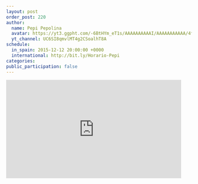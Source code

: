 ```yaml
---
layout: post
order_post: 220
author:
  name: Pepi Pepolina
  avatar: https://yt3.ggpht.com/-6BtHYm_eT1s/AAAAAAAAAAI/AAAAAAAAAAA/4f5xor46h40/s88-c-k-no/photo.jpg
  yt_channel: UC6SI8qmvlMT4g2CSoalhT8A
schedule:
  in_spain: 2015-12-12 20:00:00 +0000
  international: http://bit.ly/Horario-Pepi
categories:
public_participation: false
---
```


<iframe width="475" height="267" src="https://www.youtube.com/embed/eWFiZI4q97M" frameborder="0" allowfullscreen></iframe>
